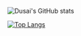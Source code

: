 
![Dusai's GitHub stats](https://github-readme-stats.vercel.app/api?username=kento97&show_icons=true&theme=default)

[![Top Langs](https://github-readme-stats.vercel.app/api/top-langs/?username=Kento97&layout=compact)](https://github.com/anuraghazra/github-readme-stats)
